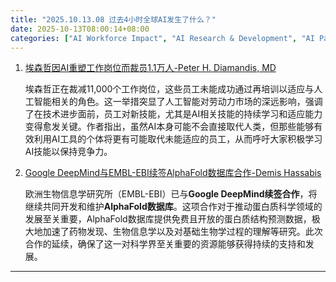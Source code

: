 ```yaml
---
title: "2025.10.13.08 过去4小时全球AI发生了什么？"
date: 2025-10-13T08:00:14+08:00
categories: ["AI Workforce Impact", "AI Research & Development", "AI Partnerships"]
---
```


1.  [埃森哲因AI重塑工作岗位而裁员1.1万人-Peter H. Diamandis, MD](https://x.com/PeterDiamandis/status/1977494863261139452)

    埃森哲正在裁减11,000个工作岗位，这些员工未能成功通过再培训以适应与人工智能相关的角色。这一举措突显了人工智能对劳动力市场的深远影响，强调了在技术进步面前，员工对新技能，尤其是AI相关技能的持续学习和适应能力变得愈发关键。作者指出，虽然AI本身可能不会直接取代人类，但那些能够有效利用AI工具的个体将更有可能取代未能适应的员工，从而呼吁大家积极学习AI技能以保持竞争力。

2.  [Google DeepMind与EMBL-EBI续签AlphaFold数据库合作-Demis Hassabis](https://x.com/demishassabis/status/1977491486171385863)

    欧洲生物信息学研究所（EMBL-EBI）已与**Google DeepMind续签合作**，将继续共同开发和维护**AlphaFold数据库**。这项合作对于推动蛋白质科学领域的发展至关重要，AlphaFold数据库提供免费且开放的蛋白质结构预测数据，极大地加速了药物发现、生物信息学以及对基础生物学过程的理解等研究。此次合作的延续，确保了这一对科学界至关重要的资源能够获得持续的支持和发展。

---